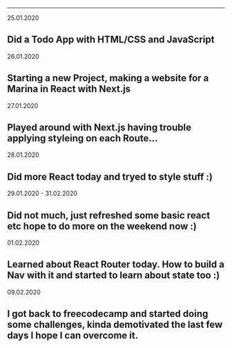 ---

25.01.2020

## Did a Todo App with HTML/CSS and JavaScript

26.01.2020

## Starting a new Project, making a website for a Marina in React with Next.js

27.01.2020

## Played around with Next.js having trouble applying styleing on each Route...

28.01.2020

## Did more React today and tryed to style stuff :)

29.01.2020 - 31.02.2020

## Did not much, just refreshed some basic react etc hope to do more on the weekend now :)

01.02.2020

## Learned about React Router today. How to build a Nav with it and started to learn about state too :)

09.02.2020

## I got back to freecodecamp and started doing some challenges, kinda demotivated the last few days I hope I can overcome it.
